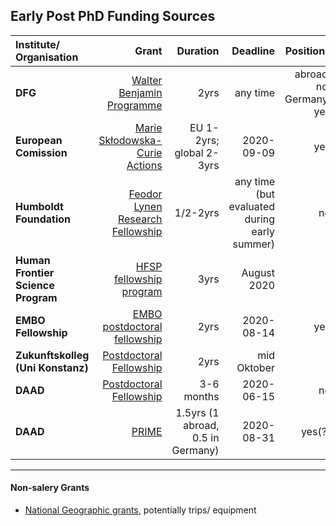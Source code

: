 ## Early Post PhD Funding Sources

|Institute/ Organisation |  Grant| Duration| Deadline| Position?|
|:--------------|----:|---:|----:|----:|
|**DFG** |[Walter Benjamin Programme](https://www.dfg.de/en/research_funding/programmes/individual/walter_benjamin/index.html)|     2yrs| any time|abroad: no, Germany: yes|
|**European Comission** | [Marie Skłodowska-Curie Actions](https://ec.europa.eu/research/mariecurieactions/how-to/apply_en)|  EU 1-2yrs; global 2-3yrs| 2020-09-09| yes|
|**Humboldt Foundation**| [Feodor Lynen Research Fellowship](https://www.humboldt-foundation.de/web/lynen-fellowship.html)|   1/2-2yrs|  any time (but evaluated during early summer)|no|
|**Human Frontier Science Program** | [HFSP fellowship program](https://www.hfsp.org/funding/hfsp-funding/postdoctoral-fellowships)|   3yrs| August 2020| |
|**EMBO Fellowship** | [EMBO postdoctoral fellowship](https://www.embo.org/funding-awards/fellowships/postdoctoral-fellowships.html)|   2yrs| 2020-08-14| yes|
|**Zukunftskolleg (Uni Konstanz)**| [Postdoctoral Fellowship](https://www.uni-konstanz.de/zukunftskolleg/fellowships/postdoctoral-fellowship/)|2yrs| mid Oktober| |
|**DAAD** | [Postdoctoral Fellowship](https://www2.daad.de/ausland/studieren/stipendium/de/70-stipendien-finden-und-bewerben/?detail=57243862)| 3-6 months| 2020-06-15| no|
|**DAAD** | [PRIME](https://www.daad.de/en/study-and-research-in-germany/scholarships/postdoctoral-researchers-international-mobility-experience/)| 1.5yrs (1 abroad, 0.5 in Germany) | 2020-08-31| yes(?)|
---

#### Non-salery Grants
- [National Geographic grants](https://www.nationalgeographic.org/funding-opportunities/grants/what-we-fund/), potentially trips/ equipment
